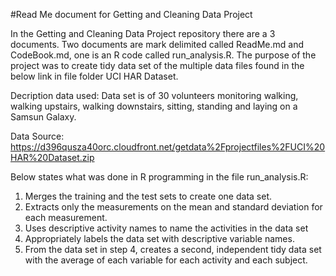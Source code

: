 #Read Me document for Getting and Cleaning Data Project

In the Getting and Cleaning Data Project repository there are a 3 documents. Two documents are mark delimited called ReadMe.md and CodeBook.md, one is an R code called run_analysis.R. 
The purpose of the project was to create tidy data set of the multiple data files found in the below link in file folder UCI HAR Dataset.

Decription data used: Data set is of 30 volunteers monitoring walking, walking upstairs, walking downstairs, sitting, standing and laying on a Samsun Galaxy.

Data Source: https://d396qusza40orc.cloudfront.net/getdata%2Fprojectfiles%2FUCI%20HAR%20Dataset.zip 


Below states what was done in R programming in the file run_analysis.R:
1. Merges the training and the test sets to create one data set.
2. Extracts only the measurements on the mean and standard deviation for each measurement. 
3. Uses descriptive activity names to name the activities in the data set
4. Appropriately labels the data set with descriptive variable names. 
5. From the data set in step 4, creates a second, independent tidy data set with the average of each variable for each activity and each subject.



